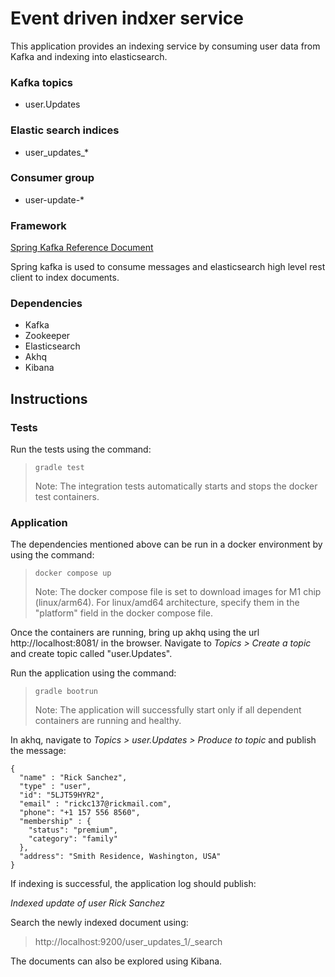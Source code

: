 # Event driven indxer service

This application provides an indexing service by consuming user data from Kafka
and indexing into elasticsearch.

### Kafka topics

- user.Updates

### Elastic search indices

- user_updates_*

### Consumer group

- user-update-*

### Framework

[Spring Kafka Reference Document](https://docs.spring.io/spring-kafka/reference/html/)

Spring kafka is used to consume messages and elasticsearch high level
rest client to index documents.

### Dependencies 

- Kafka
- Zookeeper
- Elasticsearch
- Akhq
- Kibana

## Instructions

### Tests
Run the tests using the command:

> `gradle test`
>
> Note: The integration tests automatically starts and
> stops the docker test containers.

### Application

The dependencies mentioned above can be run in a docker environment by using
the command:

>`docker compose up`
>
> Note: The docker compose file is set to download images for M1 chip
>  (linux/arm64). For linux/amd64 architecture, specify them in the "platform"
> field in the docker compose file.

Once the containers are running, bring up akhq using the url
http://localhost:8081/ in the browser. Navigate to _Topics > Create a topic_
and create topic called "user.Updates".

Run the application using the command:

> `gradle bootrun`
> 
> Note: The application will successfully start only if all dependent
> containers are running and healthy. 

In akhq, navigate to _Topics > user.Updates > Produce to topic_ and publish the message:

```
{
  "name" : "Rick Sanchez",
  "type" : "user",
  "id": "5LJT59HYR2",
  "email" : "rickc137@rickmail.com",
  "phone": "+1 157 556 8560",
  "membership" : {
    "status": "premium",
    "category": "family"
  },
  "address": "Smith Residence, Washington, USA"
}
```

If indexing is successful, the application log should publish:

_Indexed update of user Rick Sanchez_

Search the newly indexed document using:

> http://localhost:9200/user_updates_1/_search

The documents can also be explored using Kibana.








